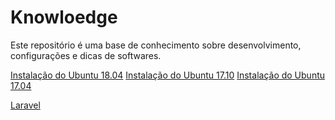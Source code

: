 # Knowloedge

Este repositório é uma base de conhecimento sobre desenvolvimento, configurações e dicas de softwares.

[Instalação do Ubuntu 18.04](docs/ubuntu-18.04.md)
[Instalação do Ubuntu 17.10](docs/ubuntu-17.10.md)
[Instalação do Ubuntu 17.04](docs/ubuntu-17.04.md)

[Laravel](docs/laravel-hospedagens.md)
